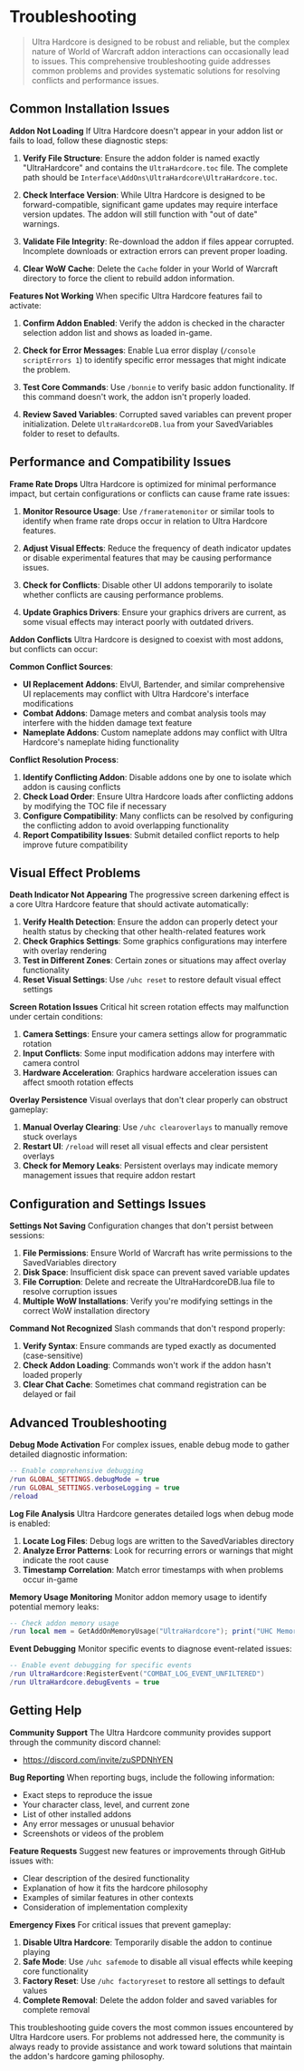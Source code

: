 # Troubleshooting

>Ultra Hardcore is designed to be robust and reliable, but the complex nature of World of Warcraft addon interactions can occasionally lead to issues. This comprehensive troubleshooting guide addresses common problems and provides systematic solutions for resolving conflicts and performance issues.

## Common Installation Issues

**Addon Not Loading**
If Ultra Hardcore doesn't appear in your addon list or fails to load, follow these diagnostic steps:

1. **Verify File Structure**: Ensure the addon folder is named exactly "UltraHardcore" and contains the `UltraHardcore.toc` file. The complete path should be `Interface\AddOns\UltraHardcore\UltraHardcore.toc`.

2. **Check Interface Version**: While Ultra Hardcore is designed to be forward-compatible, significant game updates may require interface version updates. The addon will still function with "out of date" warnings.

3. **Validate File Integrity**: Re-download the addon if files appear corrupted. Incomplete downloads or extraction errors can prevent proper loading.

4. **Clear WoW Cache**: Delete the `Cache` folder in your World of Warcraft directory to force the client to rebuild addon information.

**Features Not Working**
When specific Ultra Hardcore features fail to activate:

1. **Confirm Addon Enabled**: Verify the addon is checked in the character selection addon list and shows as loaded in-game.

2. **Check for Error Messages**: Enable Lua error display (`/console scriptErrors 1`) to identify specific error messages that might indicate the problem.

3. **Test Core Commands**: Use `/bonnie` to verify basic addon functionality. If this command doesn't work, the addon isn't properly loaded.

4. **Review Saved Variables**: Corrupted saved variables can prevent proper initialization. Delete `UltraHardcoreDB.lua` from your SavedVariables folder to reset to defaults.

## Performance and Compatibility Issues

**Frame Rate Drops**
Ultra Hardcore is optimized for minimal performance impact, but certain configurations or conflicts can cause frame rate issues:

1. **Monitor Resource Usage**: Use `/frameratemonitor` or similar tools to identify when frame rate drops occur in relation to Ultra Hardcore features.

2. **Adjust Visual Effects**: Reduce the frequency of death indicator updates or disable experimental features that may be causing performance issues.

3. **Check for Conflicts**: Disable other UI addons temporarily to isolate whether conflicts are causing performance problems.

4. **Update Graphics Drivers**: Ensure your graphics drivers are current, as some visual effects may interact poorly with outdated drivers.

**Addon Conflicts**
Ultra Hardcore is designed to coexist with most addons, but conflicts can occur:

**Common Conflict Sources**:
- **UI Replacement Addons**: ElvUI, Bartender, and similar comprehensive UI replacements may conflict with Ultra Hardcore's interface modifications
- **Combat Addons**: Damage meters and combat analysis tools may interfere with the hidden damage text feature
- **Nameplate Addons**: Custom nameplate addons may conflict with Ultra Hardcore's nameplate hiding functionality

**Conflict Resolution Process**:
1. **Identify Conflicting Addon**: Disable addons one by one to isolate which addon is causing conflicts
2. **Check Load Order**: Ensure Ultra Hardcore loads after conflicting addons by modifying the TOC file if necessary
3. **Configure Compatibility**: Many conflicts can be resolved by configuring the conflicting addon to avoid overlapping functionality
4. **Report Compatibility Issues**: Submit detailed conflict reports to help improve future compatibility

## Visual Effect Problems

**Death Indicator Not Appearing**
The progressive screen darkening effect is a core Ultra Hardcore feature that should activate automatically:

1. **Verify Health Detection**: Ensure the addon can properly detect your health status by checking that other health-related features work
2. **Check Graphics Settings**: Some graphics configurations may interfere with overlay rendering
3. **Test in Different Zones**: Certain zones or situations may affect overlay functionality
4. **Reset Visual Settings**: Use `/uhc reset` to restore default visual effect settings

**Screen Rotation Issues**
Critical hit screen rotation effects may malfunction under certain conditions:

1. **Camera Settings**: Ensure your camera settings allow for programmatic rotation
2. **Input Conflicts**: Some input modification addons may interfere with camera control
3. **Hardware Acceleration**: Graphics hardware acceleration issues can affect smooth rotation effects

**Overlay Persistence**
Visual overlays that don't clear properly can obstruct gameplay:

1. **Manual Overlay Clearing**: Use `/uhc clearoverlays` to manually remove stuck overlays
2. **Restart UI**: `/reload` will reset all visual effects and clear persistent overlays
3. **Check for Memory Leaks**: Persistent overlays may indicate memory management issues that require addon restart

## Configuration and Settings Issues

**Settings Not Saving**
Configuration changes that don't persist between sessions:

1. **File Permissions**: Ensure World of Warcraft has write permissions to the SavedVariables directory
2. **Disk Space**: Insufficient disk space can prevent saved variable updates
3. **File Corruption**: Delete and recreate the UltraHardcoreDB.lua file to resolve corruption issues
4. **Multiple WoW Installations**: Verify you're modifying settings in the correct WoW installation directory

**Command Not Recognized**
Slash commands that don't respond properly:

1. **Verify Syntax**: Ensure commands are typed exactly as documented (case-sensitive)
2. **Check Addon Loading**: Commands won't work if the addon hasn't loaded properly
3. **Clear Chat Cache**: Sometimes chat command registration can be delayed or fail

## Advanced Troubleshooting

**Debug Mode Activation**
For complex issues, enable debug mode to gather detailed diagnostic information:

```lua
-- Enable comprehensive debugging
/run GLOBAL_SETTINGS.debugMode = true
/run GLOBAL_SETTINGS.verboseLogging = true
/reload
```

**Log File Analysis**
Ultra Hardcore generates detailed logs when debug mode is enabled:

1. **Locate Log Files**: Debug logs are written to the SavedVariables directory
2. **Analyze Error Patterns**: Look for recurring errors or warnings that might indicate the root cause
3. **Timestamp Correlation**: Match error timestamps with when problems occur in-game

**Memory Usage Monitoring**
Monitor addon memory usage to identify potential memory leaks:

```lua
-- Check addon memory usage
/run local mem = GetAddOnMemoryUsage("UltraHardcore"); print("UHC Memory: " .. mem .. " KB")
```

**Event Debugging**
Monitor specific events to diagnose event-related issues:

```lua
-- Enable event debugging for specific events
/run UltraHardcore:RegisterEvent("COMBAT_LOG_EVENT_UNFILTERED")
/run UltraHardcore.debugEvents = true
```

## Getting Help

**Community Support**
The Ultra Hardcore community provides support through the community discord channel:
- https://discord.com/invite/zuSPDNhYEN

**Bug Reporting**
When reporting bugs, include the following information:
- Exact steps to reproduce the issue
- Your character class, level, and current zone
- List of other installed addons
- Any error messages or unusual behavior
- Screenshots or videos of the problem

**Feature Requests**
Suggest new features or improvements through GitHub issues with:
- Clear description of the desired functionality
- Explanation of how it fits the hardcore philosophy
- Examples of similar features in other contexts
- Consideration of implementation complexity

**Emergency Fixes**
For critical issues that prevent gameplay:

1. **Disable Ultra Hardcore**: Temporarily disable the addon to continue playing
2. **Safe Mode**: Use `/uhc safemode` to disable all visual effects while keeping core functionality
3. **Factory Reset**: Use `/uhc factoryreset` to restore all settings to default values
4. **Complete Removal**: Delete the addon folder and saved variables for complete removal

This troubleshooting guide covers the most common issues encountered by Ultra Hardcore users. For problems not addressed here, the community is always ready to provide assistance and work toward solutions that maintain the addon's hardcore gaming philosophy.